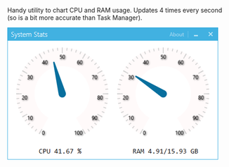 Handy utility to chart CPU and RAM usage. Updates 4 times every second
 (so is a bit more accurate than Task Manager).

![System Stats](https://github.com/angeleno/SystemStatsWPF/blob/master/SystemStatsSnapshot.png)
